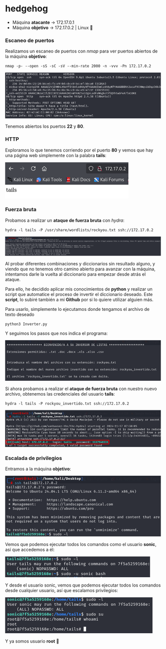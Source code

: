 # hedgehog

* Máquina **atacante** -> 172.17.0.1
* Máquina **objetivo** -> 172.17.0.2 | Linux :penguin:

### Escaneo de puertos

Realizamos un escaneo de puertos con *nmap* para ver puertos abiertos de la máquina **objetivo**:
```shell
nmap -p- --open -sS -sC -sV --min-rate 2000 -n -vvv -Pn 172.17.0.2
```
![escaneo](/Capturas/2024-11-17_13-49.png)

Tenemos abiertos los puertos **22** y **80**.

### HTTP

Exploramos lo que tenemos corriendo por el puerto **80** y vemos que hay una página web simplemente con la palabra **tails**:

![tails](/Capturas/2024-11-17_13-52.png)

### Fuerza bruta

Probamos a realizar un **ataque de fuerza bruta** con *hydra*:
```shell
hydra -l tails -P /usr/share/wordlists/rockyou.txt ssh://172.17.0.2
```
![tails_hydra](/Capturas/2024-11-17_13-59.png)

Al probar diferentes combinaciones y diccionarios sin resultado alguno, y viendo que no tenemos otro camino abierto para avanzar con la máquina, intentamos darle la vuelta al diccionario para empezar desde atrás el ataque.

Para ello, he decidido aplicar mis conocimientos de **python** y realizar un script que automatice el proceso de invertir el diccionario deseado. Este **script**, lo subiré también a mi **Github** por si lo quiere utilizar alguien más.

Para usarlo, simplemente lo ejecutamos donde tengamos el archivo de texto deseado
```shell
python3 Inverter.py
```
Y seguimos los pasos que nos indica el programa:

![script](/Capturas/2024-11-17_14-07.png)

Si ahora probamos a realizar el **ataque de fuerza bruta** con nuestro nuevo archivo, obtenemos las credenciales del usuario **tails**:
```shell
hydra -l tails -P rockyou_invertido.txt ssh://172.17.0.2
```
![rockiinvertido](/Capturas/2024-11-17_14-30.png)

### Escalada de privilegios

Entramos a la máquina **objetivo**:

![entrada](/Capturas/2024-11-17_14-32.png)

Vemos que podemos ejecutar todos los comandos como el usuario **sonic**, así que accedemos a él:

![sonic](/Capturas/2024-11-17_14-33.png)

Y desde el usuario sonic, vemos que podemos ejecutar todos los comandos desde cualquier usuario, así que escalamos privilegios:

![root](/Capturas/2024-11-17_14-34.png)

Y ya somos usuario **root** :triangular_flag_on_post: